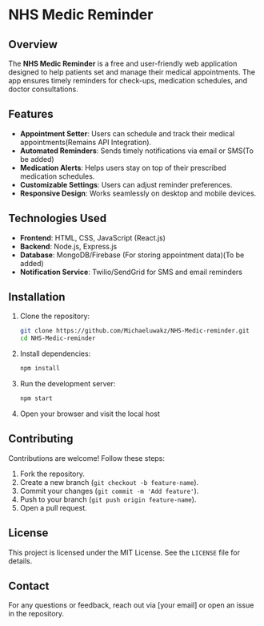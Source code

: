 # NHS Medic Reminder

## Overview
The **NHS Medic Reminder** is a free and user-friendly web application designed to help patients set and manage their medical appointments. The app ensures timely reminders for check-ups, medication schedules, and doctor consultations.

## Features
- **Appointment Setter**: Users can schedule and track their medical appointments(Remains API Integration).
- **Automated Reminders**: Sends timely notifications via email or SMS(To be added)
- **Medication Alerts**: Helps users stay on top of their prescribed medication schedules.
- **Customizable Settings**: Users can adjust reminder preferences.
- **Responsive Design**: Works seamlessly on desktop and mobile devices.

## Technologies Used
- **Frontend**: HTML, CSS, JavaScript (React.js)
- **Backend**: Node.js, Express.js
- **Database**: MongoDB/Firebase (For storing appointment data)(To be added)
- **Notification Service**: Twilio/SendGrid for SMS and email reminders

## Installation
1. Clone the repository:
   ```sh
   git clone https://github.com/Michaeluwakz/NHS-Medic-reminder.git
   cd NHS-Medic-reminder
   ```
2. Install dependencies:
   ```sh
   npm install
   ```
3. Run the development server:
   ```sh
   npm start
   ```
4. Open your browser and visit the local host 


## Contributing
Contributions are welcome! Follow these steps:
1. Fork the repository.
2. Create a new branch (`git checkout -b feature-name`).
3. Commit your changes (`git commit -m 'Add feature'`).
4. Push to your branch (`git push origin feature-name`).
5. Open a pull request.

## License
This project is licensed under the MIT License. See the `LICENSE` file for details.

## Contact
For any questions or feedback, reach out via [your email] or open an issue in the repository.

